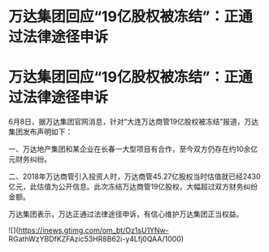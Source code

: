 # 万达集团回应“19亿股权被冻结”：正通过法律途径申诉

# 万达集团回应“19亿股权被冻结”：正通过法律途径申诉

6月8日，据万达集团官网消息，针对“大连万达商管19亿股权被冻结”报道，万达集团发布声明如下：

一、万达地产集团和某企业在长春一大型项目有合作，至今双方仍存在约10余亿元财务纠纷。

二、2018年万达商管引入投资人时，万达商管45.27亿股权当时估值就已经2430亿元，此估值为公开信息。此次冻结万达商管19亿股权，大幅超过双方财务纠纷金额。

万达集团表示，万达正通过法律途径申诉，有信心维护万达集团正当权益。

![](https://inews.gtimg.com/om_bt/Oz1sU1YNw-
RGathWzYBDfKZFAzic53HR8B62i-y4Lfj0QAA/1000)

